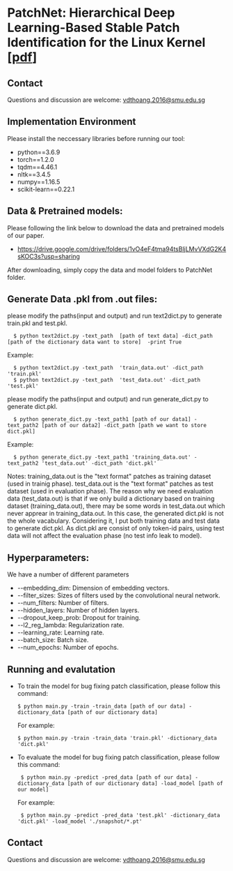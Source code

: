 # PatchNet: Hierarchical Deep Learning-Based Stable Patch Identification for the Linux Kernel [[pdf](https://arxiv.org/pdf/1911.03576.pdf)]

## Contact
Questions and discussion are welcome: vdthoang.2016@smu.edu.sg

## Implementation Environment

Please install the neccessary libraries before running our tool:

- python==3.6.9
- torch==1.2.0
- tqdm==4.46.1
- nltk==3.4.5
- numpy==1.16.5
- scikit-learn==0.22.1

## Data & Pretrained models:

Please following the link below to download the data and pretrained models of our paper. 

- https://drive.google.com/drive/folders/1vO4eF4tma94tsBljLMvVXdG2K4sKOC3s?usp=sharing

After downloading, simply copy the data and model folders to PatchNet folder. 

## Generate Data .pkl from .out files:
please modify the paths(input and output) and run text2dict.py to generate train.pkl and test.pkl.

      $ python text2dict.py -text_path  [path of text data] -dict_path [path of the dictionary data want to store]  -print True
   Example:
      
      $ python text2dict.py -text_path  'train_data.out' -dict_path 'train.pkl'  
      $ python text2dict.py -text_path  'test_data.out' -dict_path 'test.pkl' 
      
please modify the paths(input and output) and run generate_dict.py to generate dict.pkl.

      $ python generate_dict.py -text_path1 [path of our data1] -text_path2 [path of our data2] -dict_path [path we want to store dict.pkl]
   Example:
    
      $ python generate_dict.py -text_path1 'training_data.out' -text_path2 'test_data.out' -dict_path 'dict.pkl'
   Notes:
   training_data.out is the "text format" patches as training dataset (used in trainig phase).
   test_data.out is the "text format" patches as test dataset (used in evaluation phase).
   The reason why we need evaluation data (test_data.out) is that if we only build a dictionary based on training dataset (training_data.out), there may be some words in test_data.out which never apprear in training_data.out. In this case, the generated dict.pkl is not the whole vacabulary. Considering it, I put both training data and test data to generate dict.pkl. As dict.pkl are consist of only token-id pairs, using test data will not affect the evaluation phase (no test info leak to model).

## Hyperparameters:
We have a number of different parameters

* --embedding_dim: Dimension of embedding vectors.
* --filter_sizes: Sizes of filters used by the convolutional neural network. 
* --num_filters: Number of filters. 
* --hidden_layers: Number of hidden layers. 
* --dropout_keep_prob: Dropout for training. 
* --l2_reg_lambda: Regularization rate. 
* --learning_rate: Learning rate. 
* --batch_size: Batch size. 
* --num_epochs: Number of epochs. 

## Running and evalutation
      
- To train the model for bug fixing patch classification, please follow this command: 

      $ python main.py -train -train_data [path of our data] -dictionary_data [path of our dictionary data]
  For example:
       
      $ python main.py -train -train_data 'train.pkl' -dictionary_data 'dict.pkl'
     
- To evaluate the model for bug fixing patch classification, please follow this command:
      
       $ python main.py -predict -pred_data [path of our data] -dictionary_data [path of our dictionary data] -load_model [path of our model]
  For example:     
  
       $ python main.py -predict -pred_data 'test.pkl' -dictionary_data 'dict.pkl' -load_model './snapshot/*.pt'

## Contact

Questions and discussion are welcome: vdthoang.2016@smu.edu.sg

